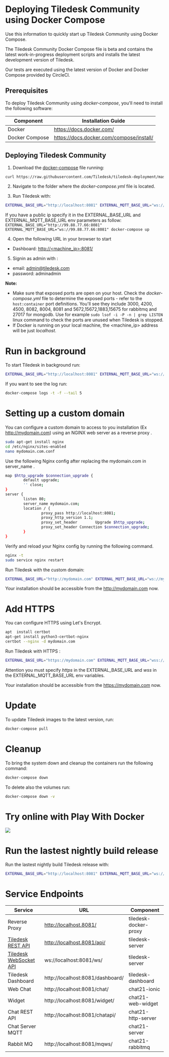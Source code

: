 # Deploying Tiledesk Community using Docker Compose

Use this information to quickly start up Tiledesk Community using Docker Compose.

The Tiledesk Community Docker Compose file is beta and contains the latest work-in-progress deployment scripts and installs the latest development version of Tiledesk.

Our tests are executed using the latest version of Docker and Docker Compose provided by CircleCI.

## Prerequisites

To deploy Tiledesk Community using _docker-compose_, you'll need to install the following software:

| Component      | Installation Guide |
| ---------------| ------------------ |
| Docker         | https://docs.docker.com/ |
| Docker Compose | https://docs.docker.com/compose/install/ |

## Deploying Tiledesk Community
1. Download the [docker-compose](./docker-compose.yml) file running: 

```bash
curl https://raw.githubusercontent.com/Tiledesk/tiledesk-deployment/master/docker-compose/docker-compose.yml --output docker-compose.yml
```

2. Navigate to the folder where the _docker-compose.yml_ file is located.

3. Run Tiledesk with:
```bash
EXTERNAL_BASE_URL="http://localhost:8081" EXTERNAL_MQTT_BASE_URL="ws://localhost:8081" docker-compose up
```
If you have a public ip specify it in the EXTERNAL_BASE_URL and EXTERNAL_MQTT_BASE_URL env parameters as follow:  ```EXTERNAL_BASE_URL="http://99.88.77.66:8081" EXTERNAL_MQTT_BASE_URL="ws://99.88.77.66:8081" docker-compose up```


4. Open the following URL in your browser to start 
* Dashboard: [http://<machine_ip>:8081/](http://localhost:8081/)

5. Signin as admin with :
* email: admin@tiledesk.com
* password: adminadmin

**Note:**
* Make sure that exposed ports are open on your host. Check the _docker-compose.yml_ file to determine the exposed ports - refer to the ```host:container``` port definitions. You'll see they include 3000, 4200, 4500, 8082, 8004, 8081 and 5672,15672,1883,15675 for rabbitmq and 27017 for mongodb. Use for example ```sudo lsof -i -P -n | grep LISTEN``` linux command to check the ports are unused when Tiledesk is stopped.
* If Docker is running on your local machine, the <machine_ip> address will be just _localhost_.

# Run in background
To start Tiledesk in background run:

```bash
EXTERNAL_BASE_URL="http://localhost:8081" EXTERNAL_MQTT_BASE_URL="ws://localhost:8081" docker-compose up -d
```
If you want to see the log run:

```bash
docker-compose logs -t -f --tail 5
```

# Setting up a custom domain
You can configure a custom domain to access to you installation (Ex http://mydomain.com) using an NGINX web server as a reverse proxy .

```bash
sudo apt-get install nginx
cd /etc/nginx/sites-enabled
nano mydomain.com.conf
```

Use the following Nginx config after replacing the mydomain.com in server_name .

```bash
map $http_upgrade $connection_upgrade {
        default upgrade;
        '' close;
}
server {
        listen 80;
        server_name mydomain.com;
        location / {
                proxy_pass http://localhost:8081;
                proxy_http_version 1.1;
                proxy_set_header        Upgrade $http_upgrade;
                proxy_set_header Connection $connection_upgrade;
        }
}
```
Verify and reload your Nginx config by running the following command.

```bash
nginx -t
sudo service nginx restart
```

Run Tiledesk with the custom domain:
```bash
EXTERNAL_BASE_URL="http://mydomain.com" EXTERNAL_MQTT_BASE_URL="ws://mydomain.com" docker-compose up
```

Your installation should be accessible from the http://mydomain.com now.


# Add HTTPS 
You can configure HTTPS using Let's Encrypt. 

```bash
apt  install certbot
apt-get install python3-certbot-nginx
certbot --nginx -d mydomain.com
```

Run Tiledesk with HTTPS :
```bash
EXTERNAL_BASE_URL="https://mydomain.com" EXTERNAL_MQTT_BASE_URL="wss://mydomain.com" docker-compose up
```
Attention you must specify *https* in the EXTERNAL_BASE_URL and *wss* in the EXTERNAL_MQTT_BASE_URL env variables.

Your installation should be accessible from the https://mydomain.com now.


# Update
To update Tiledesk images to the latest version, run:
```bash
docker-compose pull
```

# Cleanup
To bring the system down and cleanup the containers run the following command:

```bash
docker-compose down
```
To delete also the volumes run: 
```bash
docker-compose down -v
```

# Try online with Play With Docker

<a href="https://labs.play-with-docker.com/?stack=https://raw.githubusercontent.com/Tiledesk/tiledesk-deployment/master/docker-compose/docker-compose.yml" class="btn btn-default btn-lg">
  <img src="https://cdn.jsdelivr.net/gh/play-with-docker/stacks@cff22438/assets/images/button.png">
</a>


# Run the lastest nightly build release

Run the lastest nightly build Tiledesk release with:

```bash
EXTERNAL_BASE_URL="http://localhost:8081" EXTERNAL_MQTT_BASE_URL="ws://localhost:8081" docker-compose -f docker-compose-latest.yml up
```

# Service Endpoints

| Service                                                                    | URL                              | Component             |
|----------------------------------------------------------------------------|----------------------------------|-----------------------|
| Reverse Proxy                                                              | http://localhost.8081/           | tiledesk-docker-proxy |
| [Tiledesk REST API](https://developer.tiledesk.com/apis/rest-api)          | http://localhost.8081/api/       | tiledesk-server       |
| [Tiledesk WebSocket API](https://developer.tiledesk.com/apis/realtime-api) | ws://localhost:8081/ws/          | tiledesk-server       |
| Tiledesk Dashboard                                                         | http://localhost:8081/dashboard/ | tiledesk-dashboard    |
| Web Chat                                                                   | http://localhost:8081/chat/      | chat21-ionic          |
| Widget                                                                     | http://localhost:8081/widget/    | chat21-web-widget     |
| Chat REST API                                                              | http://localhost:8081/chatapi/   | chat21-http-server    |
| Chat Server MQTT                                                           |                                  | chat21-server         |
| Rabbit MQ                                                                  | http://localhost:8081/mqws/      | chat21-rabbitmq       |
